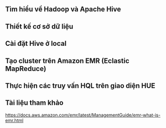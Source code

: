 
## Tìm hiểu về Hadoop và Apache Hive
## Thiết kế cơ sở dữ liệu
## Cài đặt Hive ở local
## Tạo cluster trên Amazon EMR (Eclastic MapReduce)
## Thực hiện các truy vấn HQL trên giao diện HUE
## Tài liệu tham khảo
https://docs.aws.amazon.com/emr/latest/ManagementGuide/emr-what-is-emr.html
